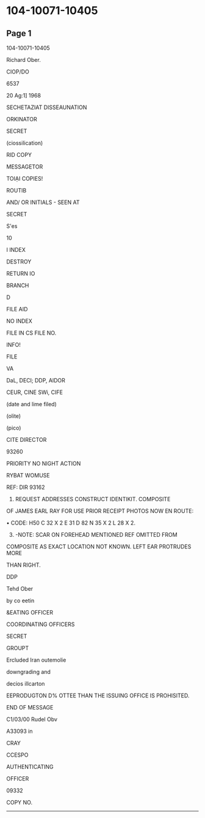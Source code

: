 # 104-10071-10405

## Page 1

104-10071-10405

Richard Ober.

CIOP/DO

6537

20 Ag:1] 1968

SECHETAZIAT DISSEAUNATION

ORKINATOR

SECRET

(ciossilication)

RID COPY

MESSAGETOR

TOIẠI COPIES!

ROUTIB

AND/ OR INITIALS - SEEN AT

SECRET

S'es

10

I INDEX

DESTROY

RETURN IO

BRANCH

D

FILE AID

NO INDEX

FILE IN CS FILE NO.

INFO!

FILE

VA

DaL, DECI; DDP, AlDOR

CEUR, CINE SWi, CIFE

(date and lime filed)

(olite)

(pico)

CITE DIRECTOR

93260

PRIORITY NO NIGHT ACTION

RYBAT WOMUSE

REF: DIR 93162

1. REQUEST ADDRESSES CONSTRUCT IDENTIKIT. COMPOSITE

OF JAMES EARL RAY FOR USE PRIOR RECEIPT PHOTOS NOW EN ROUTE:

• CODE: H50 C 32 X 2 E 31 D 82 N 35 X 2 L 28 X 2.

3. -NOTE: SCAR ON FOREHEAD MENTIONED REF OMITTED FROM

COMPOSITE AS EXACT LOCATION NOT KNOWN. LEFT EAR PROTRUDES MORE

THAN RIGHT.

DDP

Tehd Ober

by co eetin

&EATING OFFICER

COORDINATING OFFICERS

SECRET

GROUPT

Ercluded Iran outemolie

downgrading and

decios illcarton

EEPRODUGTON D% OTTEE THAN THE ISSUING OFFICE IS PROHISITED.

END OF MESSAGE

C1/03/00 Rudel Obv

A33093 in

CRAY

CCESPO

AUTHENTICATING

OFFICER

09332

COPY NO.

---


